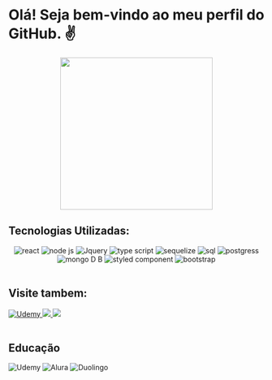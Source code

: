 <h1> Olá! Seja bem-vindo ao meu perfil do GitHub. ✌ </h1>

<p align="center">
   <img align="center" src="https://66.media.tumblr.com/a8b0cce817c98ca4794baabdd2097b36/tumblr_mjz2k70Sxt1rfjowdo1_540.gif" width="300px"/>
</p>

## Tecnologias Utilizadas:
<div align="center"> <!-- Adicionado align="center" para centralizar o conteúdo -->
  <img alt='react' src='https://img.shields.io/badge/React-20232A?style=for-the-badge&logo=react&logoColor=61DAFB'/>
  <img alt='node js' src='https://img.shields.io/badge/Node.js-339933?style=for-the-badge&logo=nodedotjs&logoColor=white'/>
  <img alt='Jquery' src='https://img.shields.io/badge/jQuery-0769AD?style=for-the-badge&logo=jquery&logoColor=white'/>
   <img alt='type script' src='https://img.shields.io/badge/TypeScript-007ACC?style=for-the-badge&logo=typescript&logoColor=white'/>
  
  <img alt='sequelize' src='https://img.shields.io/badge/sequelize-323330?style=for-the-badge&logo=sequelize&logoColor=blue'/>
  <img alt='sql' src='https://img.shields.io/badge/MySQL-00000F?style=for-the-badge&logo=mysql&logoColor=white'/>
  <img alt='postgress' src='https://img.shields.io/badge/PostgreSQL-316192?style=for-the-badge&logo=postgresql&logoColor=white'/>
  <img alt ='mongo D B' src='https://img.shields.io/badge/MongoDB-4EA94B?style=for-the-badge&logo=mongodb&logoColor=white'/>   
  
  <img alt='styled component' src='https://img.shields.io/badge/styled--components-DB7093?style=for-the-badge&logo=styled-components&logoColor=white'/>
  <img alt='bootstrap' src='https://img.shields.io/badge/Bootstrap-563D7C?style=for-the-badge&logo=bootstrap&logoColor=white'/>
  
</div>

</br>

## Visite tambem:
<div>
   <a href='https://portifolio-pi-sable.vercel.app' target="_blank"> <img alt='Udemy' src='https://img.shields.io/badge/Portifólio-black?style=for-the-badge&logoColor=white'/> <a/>
   <a href="https://www.instagram.com/lucasmaciel404/"> <img src="https://img.shields.io/badge/Instagram-E4405F?style=for-the-badge&logo=instagram&logoColor=white"/> </a>
   <a href="https://www.linkedin.com/in/lucas-maciel-75188823b/"> <img src="https://img.shields.io/badge/LinkedIn-0077B5?style=for-the-badge&logo=linkedin&logoColor=white"/> </a>
</div>

<br/>

## Educação
<div>
   <img alt='Udemy' src='https://img.shields.io/badge/Udemy-EC5252?style=for-the-badge&logo=Udemy&logoColor=white'/>
   <img alt='Alura' src='https://img.shields.io/badge/Alura-blue?style=for-the-badge&logoColor=white'/>
   <img alt='Duolingo' src='https://img.shields.io/badge/Duolingo-58CC02?style=for-the-badge&logo=Duolingo&logoColor=white'/>
   <img alt='' src=''/>
</div>
